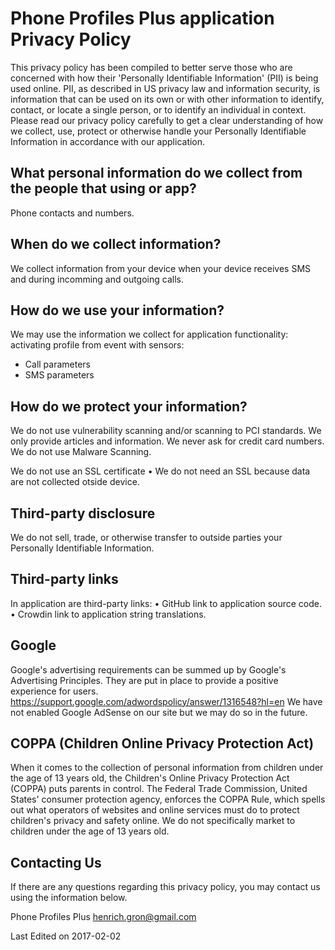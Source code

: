 Phone Profiles Plus application Privacy Policy
==============================================

This privacy policy has been compiled to better serve those who are concerned with how their 'Personally Identifiable Information' (PII) is being used online. PII, as described in US privacy law and information security, is information that can be used on its own or with other information to identify, contact, or locate a single person, or to identify an individual in context. Please read our privacy policy carefully to get a clear understanding of how we collect, use, protect or otherwise handle your Personally Identifiable Information in accordance with our application.

What personal information do we collect from the people that using or app?
--------------------------------------------------------------------------
Phone contacts and numbers.

When do we collect information?
-------------------------------
We collect information from your device when your device receives SMS and during incomming and outgoing calls.

How do we use your information?
-------------------------------
We may use the information we collect for application functionality: activating profile from event with sensors:
- Call parameters
- SMS parameters

How do we protect your information?
-----------------------------------
We do not use vulnerability scanning and/or scanning to PCI standards.
We only provide articles and information. We never ask for credit card numbers.
We do not use Malware Scanning.

We do not use an SSL certificate
      • We do not need an SSL because data are not collected otside device.

Third-party disclosure
----------------------
We do not sell, trade, or otherwise transfer to outside parties your Personally Identifiable Information.

Third-party links
-----------------
In application are third-party links:
      • GitHub link to application source code.
      • Crowdin link to application string translations.

Google
------
Google's advertising requirements can be summed up by Google's Advertising Principles. They are put in place to provide a positive experience for users. https://support.google.com/adwordspolicy/answer/1316548?hl=en 
We have not enabled Google AdSense on our site but we may do so in the future.

COPPA (Children Online Privacy Protection Act)
----------------------------------------------
When it comes to the collection of personal information from children under the age of 13 years old, the Children's Online Privacy Protection Act (COPPA) puts parents in control. The Federal Trade Commission, United States' consumer protection agency, enforces the COPPA Rule, which spells out what operators of websites and online services must do to protect children's privacy and safety online.
We do not specifically market to children under the age of 13 years old.

Contacting Us
-------------
If there are any questions regarding this privacy policy, you may contact us using the information below.

Phone Profiles Plus
henrich.gron@gmail.com

Last Edited on 2017-02-02
